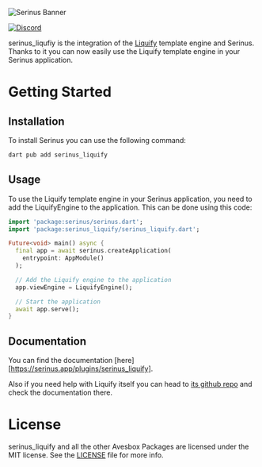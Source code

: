 ![Serinus Banner](https://raw.githubusercontent.com/avesbox/serinus_liquify/blob/main/assets/serinus_liquify.png)

[![Discord](https://img.shields.io/discord/1099781506978807919?logo=discord&logoColor=white)](https://discord.gg/FPwH2fEUVF)

serinus_liqufiy is the integration of the [Liquify](https://github.com/kingwill101/liquify) template engine and Serinus. Thanks to it you can now easily use the Liquify template engine in your Serinus application.

# Getting Started

## Installation

To install Serinus you can use the following command:

```bash
dart pub add serinus_liquify
```

## Usage

To use the Liquify template engine in your Serinus application, you need to add the LiquifyEngine to the application. This can be done using this code:

```dart
import 'package:serinus/serinus.dart';
import 'package:serinus_liquify/serinus_liquify.dart';

Future<void> main() async {
  final app = await serinus.createApplication(
    entrypoint: AppModule()
  );

  // Add the Liquify engine to the application
  app.viewEngine = LiquifyEngine();

  // Start the application
  await app.serve();
}
```

## Documentation

You can find the documentation [here][https://serinus.app/plugins/serinus_liquify].

Also if you need help with Liquify itself you can head to [its github repo](https://github.com/kingwill101/liquify) and check the documentation there.

# License

serinus_liquify and all the other Avesbox Packages are licensed under the MIT license. See the [LICENSE](LICENSE) file for more info.
